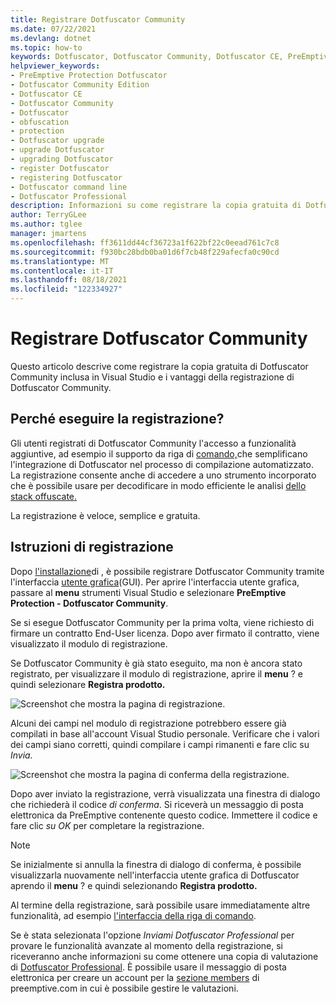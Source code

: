 ```yaml
---
title: Registrare Dotfuscator Community
ms.date: 07/22/2021
ms.devlang: dotnet
ms.topic: how-to
keywords: Dotfuscator, Dotfuscator Community, Dotfuscator CE, PreEmptive, PreEmptive Solutions, PreEmptive Protection, protezione, community edition, offuscamento, .NET, gratuito, Visual Studio 2019, Visual Studio 2017, Visual Studio, aggiornamento, riga di comando, registrazione
helpviewer_keywords:
- PreEmptive Protection Dotfuscator
- Dotfuscator Community Edition
- Dotfuscator CE
- Dotfuscator Community
- Dotfuscator
- obfuscation
- protection
- Dotfuscator upgrade
- upgrade Dotfuscator
- upgrading Dotfuscator
- register Dotfuscator
- registering Dotfuscator
- Dotfuscator command line
- Dotfuscator Professional
description: Informazioni su come registrare la copia gratuita di Dotfuscator Community inclusa in Visual Studio.
author: TerryGLee
ms.author: tglee
manager: jmartens
ms.openlocfilehash: ff3611dd44cf36723a1f622bf22c0eead761c7c8
ms.sourcegitcommit: f930bc28bdb0ba01d6f7cb48f229afecfa0c90cd
ms.translationtype: MT
ms.contentlocale: it-IT
ms.lasthandoff: 08/18/2021
ms.locfileid: "122334927"
---
```

# <a name="register-dotfuscator-community"></a>Registrare Dotfuscator Community

Questo articolo descrive come registrare la copia gratuita di Dotfuscator Community inclusa in Visual Studio e i vantaggi della registrazione di Dotfuscator Community.

## <a name="why-register"></a>Perché eseguire la registrazione?

Gli utenti registrati di Dotfuscator Community l'accesso a funzionalità aggiuntive, ad esempio il supporto da riga di [comando,][cli]che semplificano l'integrazione di Dotfuscator nel processo di compilazione automatizzato. La registrazione consente anche di accedere a uno strumento incorporato che è possibile usare per decodificare in modo efficiente le analisi [dello stack offuscate.][decode-obfuscated]

La registrazione è veloce, semplice e gratuita.

## <a name="registration-instructions"></a>Istruzioni di registrazione

Dopo [l'installazione][install]di , è possibile registrare Dotfuscator Community tramite l'interfaccia [utente grafica][gui](GUI). Per aprire l'interfaccia utente grafica, passare al **menu** strumenti Visual Studio e selezionare **PreEmptive Protection - Dotfuscator Community**.

Se si esegue Dotfuscator Community per la prima volta, viene richiesto di firmare un contratto End-User licenza. Dopo aver firmato il contratto, viene visualizzato il modulo di registrazione.

Se Dotfuscator Community è già stato eseguito, ma non è ancora stato registrato, per visualizzare il modulo di registrazione, aprire il **menu** ? e quindi selezionare **Registra prodotto.**

![Screenshot che mostra la pagina di registrazione.](media/registration.png)

Alcuni dei campi nel modulo di registrazione potrebbero essere già compilati in base all'account Visual Studio personale. Verificare che i valori dei campi siano corretti, quindi compilare i campi rimanenti e fare clic su *Invia.*

![Screenshot che mostra la pagina di conferma della registrazione.](media/registration-confirm.png)

Dopo aver inviato la registrazione, verrà visualizzata una finestra di dialogo che richiederà il codice *di conferma*. Si riceverà un messaggio di posta elettronica da PreEmptive contenente questo codice. Immettere il codice e fare clic *su OK* per completare la registrazione.

> [!NOTE]
> Se inizialmente si annulla la finestra di dialogo di conferma, è possibile visualizzarla nuovamente nell'interfaccia utente grafica di Dotfuscator aprendo il **menu** ? e quindi selezionando **Registra prodotto.**

Al termine della registrazione, sarà possibile usare immediatamente altre funzionalità, ad esempio [l'interfaccia della riga di comando][cli].

Se è stata selezionata l'opzione *Inviami Dotfuscator Professional* per provare le funzionalità avanzate al momento della registrazione, si riceveranno anche informazioni su come ottenere una copia di valutazione di [Dotfuscator Professional][get-pro]. È possibile usare il messaggio di posta elettronica per creare un account per la [sezione members][members] di preemptive.com in cui è possibile gestire le valutazioni.

[install]: https://www.preemptive.com/dotfuscator/ce/docs/help/intro_install.html
[get-pro]: https://www.preemptive.com/dotfuscator/ce/docs/help/intro_upgrades.html

[gui]: https://www.preemptive.com/dotfuscator/ce/docs/help/getting_started_gui.html
[gui-start]: https://www.preemptive.com/dotfuscator/ce/docs/help/getting_started_gui.html#overview
[cli]: https://www.preemptive.com/dotfuscator/ce/docs/help/intro_cli.html
[decode-obfuscated]: https://www.preemptive.com/dotfuscator/ce/docs/help/gui_decode_stack_trace.html

[members]: https://www.preemptive.com/my-account